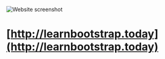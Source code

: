 ![Website screenshot](http://bit.ly/2kVYx1E)
# [http://learnbootstrap.today](http://learnbootstrap.today)


